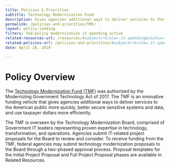 ```yaml
---
title: Policies & Priorities
subtitle: Technology Modernization Fund
description: Gives agencies additional ways to deliver services to the American public more quickly, better secure sensitive systems and data, and use taxpayer dollars more efficiently.
permalink: /policies-and-priorities/TMF/
layout: policy-landing
filters: fed-policy modernization it-spending active
related-resources-url: /resources/#subject=*&role=.it-spending&status=*
related-policies-url: /policies-and-priorities/#subject=*&role=.it-spending&status=*
date: April 26, 2019

---
```


# Policy Overview #
The [Technology Modernization Fund (TMF)](https://tmf.cio.gov/) was authorized by the Modernizing Government Technology Act of 2017. The TMF is an innovative funding vehicle that gives agencies additional ways to deliver services to the American public more quickly, better secure sensitive systems and data, and use taxpayer dollars more efficiently.

The TMF is overseen by the Technology Modernization Board, comprised of Government IT leaders representing proven expertise in technology, transformation, and operations. Agencies submit IT-related project proposals for the Board to review and consider. To receive funding from the TMF, federal agencies may submit technology modernization proposals to the Board through a two-phased approval process. Proposal templates for the Initial Project Proposal and Full Project Proposal phases are available in Related Resources.
&nbsp;
